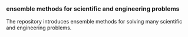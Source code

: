 ### ensemble methods for scientific and engineering problems
The repository introduces ensemble methods for solving many scientific and engineering problems.

